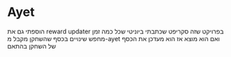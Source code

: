 # Ayet
הוספתי גם את reward updater בפרויקט
שזה סקריפט שכתבתי ביוניטי שכל כמה זמן מחפש שינויים בכסף שהשחקן מקבל מ-ayet ואם הוא מוצא אז הוא מעדכן את הכסף של השחקן בהתאם
